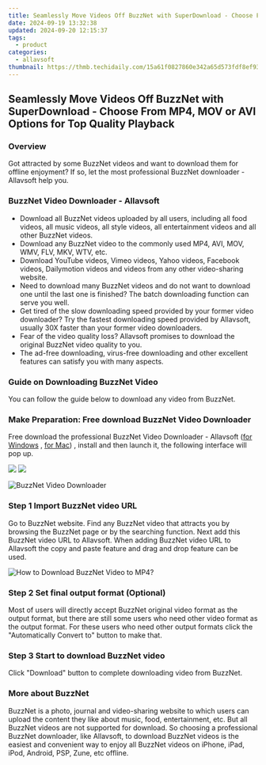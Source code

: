 ```yaml
---
title: Seamlessly Move Videos Off BuzzNet with SuperDownload - Choose From MP4, MOV or AVI Options for Top Quality Playback
date: 2024-09-19 13:32:38
updated: 2024-09-20 12:15:37
tags:
  - product
categories:
  - allavsoft
thumbnail: https://thmb.techidaily.com/15a61f0827860e342a65d573fdf8ef935cbe188b573d2796a1411e612ad84808.jpg
---
```


## Seamlessly Move Videos Off BuzzNet with SuperDownload - Choose From MP4, MOV or AVI Options for Top Quality Playback

### Overview

Got attracted by some BuzzNet videos and want to download them for offline enjoyment? If so, let the most professional BuzzNet downloader - Allavsoft help you.

### BuzzNet Video Downloader - Allavsoft

* Download all BuzzNet videos uploaded by all users, including all food videos, all music videos, all style videos, all entertainment videos and all other BuzzNet videos.
* Download any BuzzNet video to the commonly used MP4, AVI, MOV, WMV, FLV, MKV, WTV, etc.
* Download YouTube videos, Vimeo videos, Yahoo videos, Facebook videos, Dailymotion videos and videos from any other video-sharing website.
* Need to download many BuzzNet videos and do not want to download one until the last one is finished? The batch downloading function can serve you well.
* Get tired of the slow downloading speed provided by your former video downloader? Try the fastest downloading speed provided by Allavsoft, usually 30X faster than your former video downloaders.
* Fear of the video quality loss? Allavsoft promises to download the original BuzzNet video quality to you.
* The ad-free downloading, virus-free downloading and other excellent features can satisfy you with many aspects.

### Guide on Downloading BuzzNet Video

You can follow the guide below to download any video from BuzzNet.

### Make Preparation: Free download BuzzNet Video Downloader

Free download the professional BuzzNet Video Downloader - Allavsoft ([for Windows](https://tools.techidaily.com/allavsoft/products/) , [for Mac](https://tools.techidaily.com/allavsoft/products/)) , install and then launch it, the following interface will pop up.

[![](https://www.allavsoft.com/how-to/../images/how-to/free-download-win.jpg)](https://tools.techidaily.com/allavsoft/products/) [![](https://www.allavsoft.com/how-to/../images/how-to/free-download-mac.jpg)](https://tools.techidaily.com/allavsoft/products/)

![BuzzNet Video Downloader](https://www.allavsoft.com/how-to/../images/allavsoft/screen-shot-600.jpg)

### Step 1 Import BuzzNet video URL

Go to BuzzNet website. Find any BuzzNet video that attracts you by browsing the BuzzNet page or by the searching function. Next add this BuzzNet video URL to Allavsoft. When adding BuzzNet video URL to Allavsoft the copy and paste feature and drag and drop feature can be used.

![How to Download BuzzNet Video to MP4?](https://www.allavsoft.com/how-to/../images/how-to/download-rtmp-video/download-rtmp-video.jpg)

### Step 2 Set final output format (Optional)

Most of users will directly accept BuzzNet original video format as the output format, but there are still some users who need other video format as the output format. For these users who need other output formats click the "Automatically Convert to" button to make that.

### Step 3 Start to download BuzzNet video

Click "Download" button to complete downloading video from BuzzNet.

### More about BuzzNet

BuzzNet is a photo, journal and video-sharing website to which users can upload the content they like about music, food, entertainment, etc. But all BuzzNet videos are not supported for download. So choosing a professional BuzzNet downloader, like Allavsoft, to download BuzzNet videos is the easiest and convenient way to enjoy all BuzzNet videos on iPhone, iPad, iPod, Android, PSP, Zune, etc offline.

<ins class="adsbygoogle"
     style="display:block"
     data-ad-format="autorelaxed"
     data-ad-client="ca-pub-7571918770474297"
     data-ad-slot="1223367746"></ins>



<ins class="adsbygoogle"
     style="display:block"
     data-ad-client="ca-pub-7571918770474297"
     data-ad-slot="8358498916"
     data-ad-format="auto"
     data-full-width-responsive="true"></ins>

